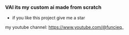 ### VAI its my custom ai made from scratch
  * if you like this project give me a star

my youtube channel: https://www.youtube.com/@funcieq_
